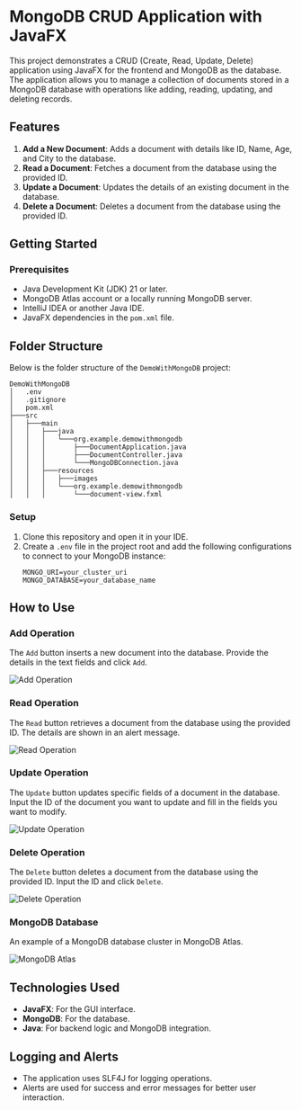 # MongoDB CRUD Application with JavaFX

This project demonstrates a CRUD (Create, Read, Update, Delete) application using JavaFX for the frontend and MongoDB as the database. The application allows you to manage a collection of documents stored in a MongoDB database with operations like adding, reading, updating, and deleting records.

## Features

1. **Add a New Document**: Adds a document with details like ID, Name, Age, and City to the database.
2. **Read a Document**: Fetches a document from the database using the provided ID.
3. **Update a Document**: Updates the details of an existing document in the database.
4. **Delete a Document**: Deletes a document from the database using the provided ID.

## Getting Started

### Prerequisites

- Java Development Kit (JDK) 21 or later.
- MongoDB Atlas account or a locally running MongoDB server.
- IntelliJ IDEA or another Java IDE.
- JavaFX dependencies in the `pom.xml` file.

## Folder Structure
Below is the folder structure of the `DemoWithMongoDB` project:

```
DemoWithMongoDB
│   .env
│   .gitignore
│   pom.xml
├───src
│   ├───main
│   │   ├───java
│   │   │   └───org.example.demowithmongodb
│   │   │       ├───DocumentApplication.java
│   │   │       ├───DocumentController.java
│   │   │       └───MongoDBConnection.java
│   │   ├───resources
│   │   │   ├───images
│   │   │   └───org.example.demowithmongodb
│   │   │       └───document-view.fxml
```

### Setup

1. Clone this repository and open it in your IDE.
2. Create a `.env` file in the project root and add the following configurations to connect to your MongoDB instance:
   ```
   MONGO_URI=your_cluster_uri
   MONGO_DATABASE=your_database_name
   ```

## How to Use

### Add Operation

The `Add` button inserts a new document into the database. Provide the details in the text fields and click `Add`.

![Add Operation](src/main/resources/images/add.png)

### Read Operation

The `Read` button retrieves a document from the database using the provided ID. The details are shown in an alert message.

![Read Operation](src/main/resources/images/read.png)

### Update Operation

The `Update` button updates specific fields of a document in the database. Input the ID of the document you want to update and fill in the fields you want to modify.

![Update Operation](src/main/resources/images/update.png)

### Delete Operation

The `Delete` button deletes a document from the database using the provided ID. Input the ID and click `Delete`.

![Delete Operation](src/main/resources/images/delete.png)

### MongoDB Database

An example of a MongoDB database cluster in MongoDB Atlas.

![MongoDB Atlas](src/main/resources/images/mongodb.png)

## Technologies Used

- **JavaFX**: For the GUI interface.
- **MongoDB**: For the database.
- **Java**: For backend logic and MongoDB integration.

## Logging and Alerts

- The application uses SLF4J for logging operations.
- Alerts are used for success and error messages for better user interaction.
